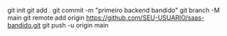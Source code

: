 git init
git add .
git commit -m "primeiro backend bandido"
git branch -M main
git remote add origin https://github.com/SEU-USUARIO/saas-bandido.git
git push -u origin main
